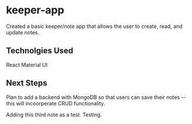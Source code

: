 # keeper-app

Created a basic keeper/note app that allows the user to create, read, and update notes.

## Technolgies Used
React
Material UI

## Next Steps
Plan to add a backend with MongoDB so that users can save their notes -- this will incoorperate CRUD functionality. 

Adding this third note as a test. Testing. 
